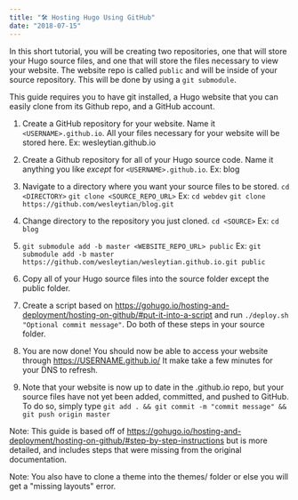```yaml
---
title: "🛠️ Hosting Hugo Using GitHub"
date: "2018-07-15"
---
```


In this short tutorial, you will be creating two repositories, one that will store your Hugo source files, and one that will store the files necessary to view your website. The website repo is called `public` and will be inside of your source repository. This will be done by using a `git submodule`.

This guide requires you to have git installed, a Hugo website that you can easily clone from its Github repo, and a GitHub account.

1. Create a GitHub repository for your website. Name it `<USERNAME>.github.io`. All your files necessary for your website will be stored here.
	Ex: wesleytian.github.io

2. Create a Github repository for all of your Hugo source code. Name it anything you like _except_ for `<USERNAME>.github.io`.
	Ex: blog

3. Navigate to a directory where you want your source files to be stored. `cd <DIRECTORY>` `git clone <SOURCE_REPO_URL>`
	Ex: `cd webdev`
	`git clone https://github.com/wesleytian/blog.git`

4. Change directory to the repository you just cloned. `cd <SOURCE>`
Ex: `cd blog`


5. `git submodule add -b master <WEBSITE_REPO_URL> public`
Ex: `git submodule add -b master https://github.com/wesleytian/wesleytian.github.io.git public`

6. Copy all of your Hugo source files into the source folder except the public folder.

7. Create a script based on https://gohugo.io/hosting-and-deployment/hosting-on-github/#put-it-into-a-script
and run `./deploy.sh "Optional commit message"`. Do both of these steps in your source folder.

8. You are now done! You should now be able to access your website through https://USERNAME.github.io/ It make take a few minutes for your DNS to refresh.

9. Note that your website is now up to date in the <USERNAME>.github.io repo, but your source files have not yet been added, committed, and pushed to GitHub. To do so, simply type `git add . && git commit -m "commit message" && git push origin master`

Note: This guide is based off of https://gohugo.io/hosting-and-deployment/hosting-on-github/#step-by-step-instructions
but is more detailed, and includes steps that were missing from the original documentation.

Note: You also have to clone a theme into the themes/ folder or else you will get a "missing layouts" error.


